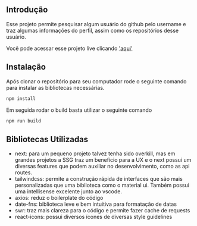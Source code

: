 ## Introdução

Esse projeto permite pesquisar algum usuário do github pelo username e traz algumas informações do perfil, assim como os repositórios desse usuário.

Você pode acessar esse projeto live clicando ['aqui'](https://github-dev-search.vercel.app)

## Instalação

Após clonar o repositório para seu computador rode o seguinte comando para instalar as bibliotecas necessárias.

```bash
npm install
```

Em seguida rodar o build basta utilizar o seguinte comando

```bash
npm run build
```

## Bibliotecas Utilizadas

- next: para um pequeno projeto talvez tenha sido overkill, mas em grandes projetos a SSG traz um benefício para a UX e o next possui um diversas features que podem auxiliar no desenvolvimento, como as api routes.
- tailwindcss: permite a construção rápida de interfaces que são mais personalizadas que uma biblioteca como o material ui. Também possui uma intellisense excelente junto ao vscode.
- axios: reduz o boilerplate do código
- date-fns: biblioteca leve e bem intuitiva para formatação de datas
- swr: traz mais clareza para o código e permite fazer cache de requests
- react-icons: possui diversos ícones de diversas style guidelines
